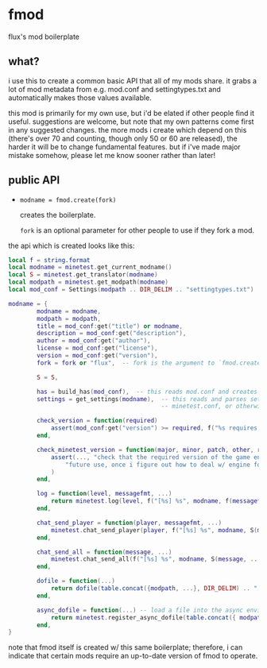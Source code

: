 # fmod

flux's mod boilerplate

## what?

i use this to create a common basic API that all of my mods share. it grabs a lot of mod metadata from e.g. mod.conf
and settingtypes.txt and automatically makes those values available.

this mod is primarily for my own use, but i'd be elated if other people find it useful. suggestions are welcome, but
note that my own patterns come first in any suggested changes. the more mods i create which depend on this (there's
over 70 and counting, though only 50 or 60 are released), the harder it will be to change fundamental features. but
if i've made major mistake somehow, please let me know sooner rather than later!

## public API

* `modname = fmod.create(fork)`

  creates the boilerplate.

  `fork` is an optional parameter for other people to use if they fork a mod.

the api which is created looks like this:

```lua
local f = string.format
local modname = minetest.get_current_modname()
local S = minetest.get_translator(modname)
local modpath = minetest.get_modpath(modname)
local mod_conf = Settings(modpath .. DIR_DELIM .. "settingtypes.txt")

modname = {
		modname = modname,
		modpath = modpath,
		title = mod_conf:get("title") or modname,
		description = mod_conf:get("description"),
		author = mod_conf:get("author"),
		license = mod_conf:get("license"),
		version = mod_conf:get("version"),
		fork = fork or "flux",  -- fork is the argument to `fmod.create(fork)`

		S = S,

		has = build_has(mod_conf),  -- this reads mod.conf and creates a set from optional_depends
		settings = get_settings(modname),  -- this reads and parses settingtypes.txt, and populates w/ values from
                                           -- minetest.conf, or otherwise the defaults specified in settingtypes.txt

		check_version = function(required)
			assert(mod_conf:get("version") >= required, f("%s requires a newer version of %s; please update it", minetest.get_current_modname(), modname))
		end,

        check_minetest_version = function(major, minor, patch, other, reason)
            assert(..., "check that the required version of the game engine is present. \"other\" is reserved for " ..
                "future use, once i figure out how to deal w/ engine forks."
            )
        end,

		log = function(level, messagefmt, ...)
			return minetest.log(level, f("[%s] %s", modname, f(messagefmt, ...)))
		end,

        chat_send_player = function(player, messagefmt, ...)
            minetest.chat_send_player(player, f("[%s] %s", modname, S(messagefmt, ...)))
        end,

        chat_send_all = function(message, ...)
            minetest.chat_send_all(f("[%s] %s", modname, S(message, ...)))
        end,

		dofile = function(...)
			return dofile(table.concat({modpath, ...}, DIR_DELIM) .. ".lua")
		end,

        async_dofile = function(...) -- load a file into the async environment
			return minetest.register_async_dofile(table.concat({ modpath, ... }, DIR_DELIM) .. ".lua")
        end,
}
```

note that fmod itself is created w/ this same boilerplate; therefore, i can indicate that certain mods require an
up-to-date version of fmod to operate.
